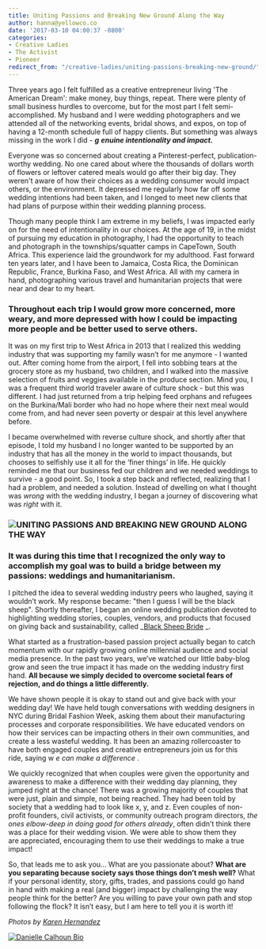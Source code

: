 ```yaml
---
title: Uniting Passions and Breaking New Ground Along the Way
author: hanna@yellowco.co
date: '2017-03-10 04:00:37 -0800'
categories:
- Creative Ladies
- The Activist
- Pioneer
redirect_from: "/creative-ladies/uniting-passions-breaking-new-ground/"
---
```


Three years ago I felt fulfilled as a creative entrepreneur living 'The American Dream': make money, buy things, repeat. There were plenty of small business hurdles to overcome, but for the most part I felt semi-accomplished. My husband and I were wedding photographers and we attended all of the networking events, bridal shows, and expos, on top of having a 12-month schedule full of happy clients. But something was always missing in the work I did - _**g**_ _**enuine intentionality and impact.**_

Everyone was so concerned about creating a Pinterest-perfect, publication-worthy wedding. No one cared about where the thousands of dollars worth of flowers or leftover catered meals would go after their big day. They weren't aware of how their choices as a wedding consumer would impact others, or the environment. It depressed me regularly how far off some wedding intentions had been taken, and I longed to meet new clients that had plans of purpose within their wedding planning process.

Though many people think I am extreme in my beliefs, I was impacted early on for the need of intentionality in our choices. At the age of 19, in the midst of pursuing my education in photography, I had the opportunity to teach and photograph in the townships/squatter camps in CapeTown, South Africa. This experience laid the groundwork for my adulthood. Fast forward ten years later, and I have been to Jamaica, Costa Rica, the Dominican Republic, France, Burkina Faso, and West Africa. All with my camera in hand, photographing various travel and humanitarian projects that were near and dear to my heart.

### **Throughout each trip I would grow more concerned, more weary, and more depressed with how I could be impacting more people and be better used to serve others.**

It was on my first trip to West Africa in 2013 that I realized this wedding industry that was supporting my family wasn’t for me anymore - I wanted out. After coming home from the airport, I fell into sobbing tears at the grocery store as my husband, two children, and I walked into the massive selection of fruits and veggies available in the produce section. Mind you, I was a frequent third world traveler aware of culture shock - but this was different. I had just returned from a trip helping feed orphans and refugees on the Burkina/Mali border who had no hope where their next meal would come from, and had never seen poverty or despair at this level anywhere before.

I became overwhelmed with reverse culture shock, and shortly after that episode, I told my husband I no longer wanted to be supported by an industry that has all the money in the world to impact thousands, but chooses to selfishly use it all for the ‘finer things’ in life. He quickly reminded me that our business fed our children and we needed weddings to survive - a good point. So, I took a step back and reflected, realizing that I had a problem, and needed a solution. Instead of dwelling on what I thought was _wrong_ with the wedding industry, I began a journey of discovering what was _right_ with it.

### ![UNITING PASSIONS AND BREAKING NEW GROUND ALONG THE WAY](https://yellow-blog-images.imgix.net/2017/03/MG_1433.jpg "UNITING PASSIONS AND BREAKING NEW GROUND ALONG THE WAY")

### **It was during this time that I recognized the only way to accomplish my goal was to build a bridge between my passions: weddings and humanitarianism.**

I pitched the idea to several wedding industry peers who laughed, saying it wouldn’t work. My response became: "then I guess I will be the black sheep". Shortly thereafter, I began an online wedding publication devoted to highlighting wedding stories, couples, vendors, and products that focused on giving back and sustainability, called _[Black Sheep Bride](https://www.blacksheepbride.com/) _.

What started as a frustration-based passion project actually began to catch momentum with our rapidly growing online millennial audience and social media presence. In the past two years, we’ve watched our little baby-blog grow and seen the true impact it has made on the wedding industry first hand. **All because we simply decided to overcome societal fears of rejection, and do things a little differently.**

We have shown people it is okay to stand out and give back with your wedding day! We have held tough conversations with wedding designers in NYC during Bridal Fashion Week, asking them about their manufacturing processes and corporate responsibilities. We have educated vendors on how their services can be impacting others in their own communities, and create a less wasteful wedding. It has been an amazing rollercoaster to have both engaged couples and creative entrepreneurs join us for this ride, saying w _e can make a difference_ .

We quickly recognized that when couples were given the opportunity and awareness to make a difference with their wedding day planning, they jumped right at the chance! There was a growing majority of couples that were just, plain and simple, not being reached. They had been told by society that a wedding had to look like x, y, and z. Even couples of non-profit founders, civil activists, or community outreach program directors, _the ones elbow-deep in doing good for others already_, often didn’t think there was a place for their wedding vision. We were able to show them they are appreciated, encouraging them to use their weddings to make a true impact!

So, that leads me to ask you... What are you passionate about? **What are you separating because society says those things don’t mesh well?** What if your personal identity, story, gifts, trades, and passions could go hand in hand with making a real (and bigger) impact by challenging the way people think for the better? Are you willing to pave your own path and stop following the flock? It isn’t easy, but I am here to tell you it is worth it!

_Photos by [Karen Hernandez](http://karenmarieco.com/)_

[![Danielle Calhoun Bio](https://yellow-blog-images.imgix.net/2017/03/Danielle-Calhoun-Bio.jpg)](http://www.blacksheepbride.com)
